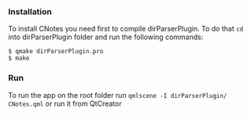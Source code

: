### Installation
To install CNotes you need first to compile dirParserPlugin.
To do that ```cd``` into dirParserPlugin folder and run the following commands:
```
$ qmake dirParserPlugin.pro
$ make
```

### Run
To run the app on the root folder run ```qmlscene -I dirParserPlugin/ CNotes.qml``` or run it from QtCreator

